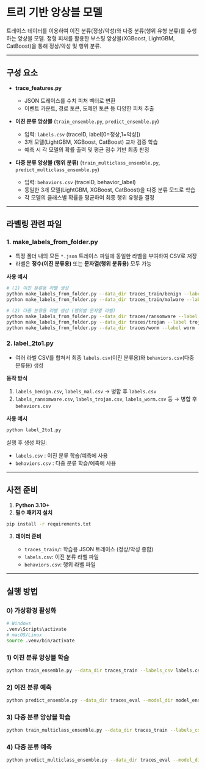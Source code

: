 # 트리 기반 앙상블 모델

트레이스 데이터를 이용하여 이진 분류(정상/악성)와 다중 분류(행위 유형 분류)를 수행하는 앙상블 모델. 정형 피처를 활용한 부스팅 앙상블(XGBoost, LightGBM, CatBoost)을 통해 정상/악성 및 행위 분류.

---

## 구성 요소

* **trace\_features.py**

  * JSON 트레이스를 수치 피처 벡터로 변환
  * 이벤트 카운트, 경로 토큰, 도메인 토큰 등 다양한 피처 추출

* **이진 분류 앙상블** (`train_ensemble.py`, `predict_ensemble.py`)

  * 입력: `labels.csv` (traceID, label\[0=정상,1=악성])
  * 3개 모델(LightGBM, XGBoost, CatBoost) 교차 검증 학습
  * 예측 시 각 모델의 확률 출력 및 평균 점수 기반 최종 판정

* **다중 분류 앙상블 (행위 분류)** (`train_multiclass_ensemble.py`, `predict_multiclass_ensemble.py`)

  * 입력: `behaviors.csv` (traceID, behavior\_label)
  * 동일한 3개 모델(LightGBM, XGBoost, CatBoost)을 다중 분류 모드로 학습
  * 각 모델의 클래스별 확률을 평균하여 최종 행위 유형을 결정

---

## 라벨링 관련 파일

### 1. make\_labels\_from\_folder.py

* 특정 폴더 내의 모든 `*.json` 트레이스 파일에 동일한 라벨을 부여하여 CSV로 저장
* 라벨은 **정수(이진 분류용)** 또는 **문자열(행위 분류용)** 모두 가능

**사용 예시**

```bash
# (1) 이진 분류용 라벨 생성
python make_labels_from_folder.py --data_dir traces_train/benign --label 0 --out_csv labels_benign.csv
python make_labels_from_folder.py --data_dir traces_train/malware --label 1 --out_csv labels_mal.csv

# (2) 다중 분류용 라벨 생성 (행위별 문자열 라벨)
python make_labels_from_folder.py --data_dir traces/ransomware --label ransomware --out_csv labels_ransomware.csv
python make_labels_from_folder.py --data_dir traces/trojan --label trojan --out_csv labels_trojan.csv
python make_labels_from_folder.py --data_dir traces/worm --label worm --out_csv labels_worm.csv
```

### 2. label\_2to1.py

* 여러 라벨 CSV를 합쳐서 최종 `labels.csv`(이진 분류용)와 `behaviors.csv`(다중 분류용) 생성

**동작 방식**

1. `labels_benign.csv`, `labels_mal.csv` → 병합 후 `labels.csv`
2. `labels_ransomware.csv`, `labels_trojan.csv`, `labels_worm.csv` 등 → 병합 후 `behaviors.csv`

**사용 예시**

```bash
python label_2to1.py
```

실행 후 생성 파일:

* `labels.csv` : 이진 분류 학습/예측에 사용
* `behaviors.csv` : 다중 분류 학습/예측에 사용

---

## 사전 준비

1. **Python 3.10+**
2. **필수 패키지 설치**

```bash
pip install -r requirements.txt
```

3. **데이터 준비**

   * `traces_train/`: 학습용 JSON 트레이스 (정상/악성 종합)
   * `labels.csv`: 이진 분류 라벨 파일
   * `behaviors.csv`: 행위 라벨 파일

---

## 실행 방법

### 0) 가상환경 활성화

```bash
# Windows
.venv\Scripts\activate
# macOS/Linux
source .venv/bin/activate
```

### 1) 이진 분류 앙상블 학습

```bash
python train_ensemble.py --data_dir traces_train --labels_csv labels.csv --out_dir model_ens_out --n_splits 5
```

### 2) 이진 분류 예측

```bash
python predict_ensemble.py --data_dir traces_eval --model_dir model_ens_out --out_csv pred_ensemble.csv
```

### 3) 다중 분류 앙상블 학습

```bash
python train_multiclass_ensemble.py --data_dir traces_train --labels_csv behaviors.csv --out_dir model_mc_out --n_splits 5
```

### 4) 다중 분류 예측

```bash
python predict_multiclass_ensemble.py --data_dir traces_eval --model_dir model_mc_out --out_csv pred_multiclass.csv
```

